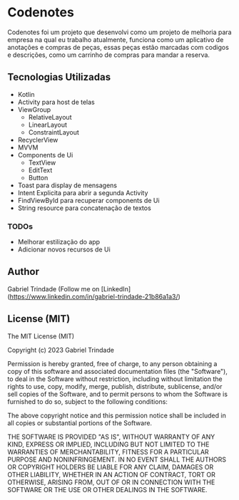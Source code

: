 ﻿# Codenotes
Codenotes foi um projeto que desenvolvi como um projeto de melhoria para empresa na qual eu trabalho atualmente, funciona como um aplicativo de anotações e compras de peças, essas peças estão marcadas com codigos e descrições, como um carrinho de compras para mandar a reserva.

## Tecnologias Utilizadas
- Kotlin
- Activity para host de telas
- ViewGroup
  - RelativeLayout
  - LinearLayout
  - ConstraintLayout
- RecyclerView
- MVVM
- Components de Ui
  - TextView
  - EditText
  - Button
- Toast para display de mensagens
- Intent Explicita para abrir a segunda Activity
- FindViewById para recuperar components de Ui
- String resource para concatenação de textos

### TODOs
- Melhorar estilização do app
- Adicionar novos recursos de Ui

## Author
Gabriel Trindade (Follow me on [LinkedIn] (https://www.linkedin.com/in/gabriel-trindade-21b86a1a3/)

## License (MIT)

The MIT License (MIT)

Copyright (c) 2023 Gabriel Trindade

Permission is hereby granted, free of charge, to any person obtaining a copy of
this software and associated documentation files (the "Software"), to deal in
the Software without restriction, including without limitation the rights to
use, copy, modify, merge, publish, distribute, sublicense, and/or sell copies of
the Software, and to permit persons to whom the Software is furnished to do so,
subject to the following conditions:

The above copyright notice and this permission notice shall be included in all
copies or substantial portions of the Software.

THE SOFTWARE IS PROVIDED "AS IS", WITHOUT WARRANTY OF ANY KIND, EXPRESS OR
IMPLIED, INCLUDING BUT NOT LIMITED TO THE WARRANTIES OF MERCHANTABILITY, FITNESS
FOR A PARTICULAR PURPOSE AND NONINFRINGEMENT. IN NO EVENT SHALL THE AUTHORS OR
COPYRIGHT HOLDERS BE LIABLE FOR ANY CLAIM, DAMAGES OR OTHER LIABILITY, WHETHER
IN AN ACTION OF CONTRACT, TORT OR OTHERWISE, ARISING FROM, OUT OF OR IN
CONNECTION WITH THE SOFTWARE OR THE USE OR OTHER DEALINGS IN THE SOFTWARE.
